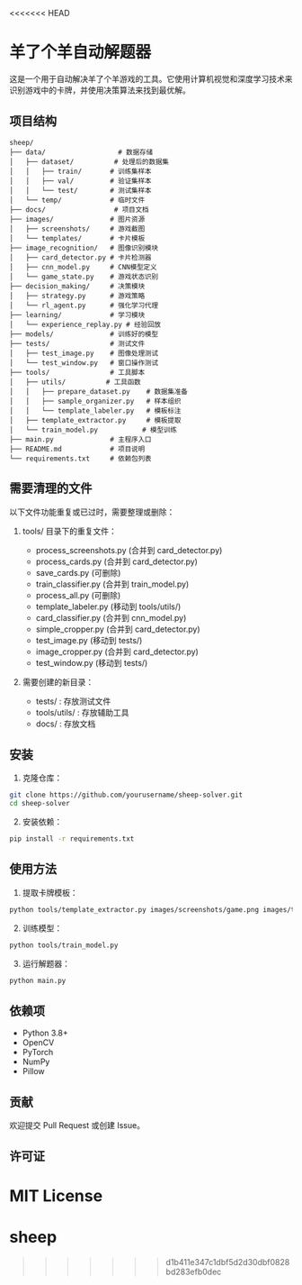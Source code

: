 <<<<<<< HEAD
# 羊了个羊自动解题器

这是一个用于自动解决羊了个羊游戏的工具。它使用计算机视觉和深度学习技术来识别游戏中的卡牌，并使用决策算法来找到最优解。

## 项目结构

```
sheep/
├── data/                  # 数据存储
│   ├── dataset/          # 处理后的数据集
│   │   ├── train/       # 训练集样本
│   │   ├── val/         # 验证集样本
│   │   └── test/        # 测试集样本
│   └── temp/            # 临时文件
├── docs/                 # 项目文档
├── images/              # 图片资源
│   ├── screenshots/     # 游戏截图
│   └── templates/       # 卡片模板
├── image_recognition/   # 图像识别模块
│   ├── card_detector.py # 卡片检测器
│   ├── cnn_model.py     # CNN模型定义
│   └── game_state.py    # 游戏状态识别
├── decision_making/     # 决策模块
│   ├── strategy.py      # 游戏策略
│   └── rl_agent.py      # 强化学习代理
├── learning/            # 学习模块
│   └── experience_replay.py # 经验回放
├── models/              # 训练好的模型
├── tests/               # 测试文件
│   ├── test_image.py    # 图像处理测试
│   └── test_window.py   # 窗口操作测试
├── tools/               # 工具脚本
│   ├── utils/          # 工具函数
│   │   ├── prepare_dataset.py    # 数据集准备
│   │   ├── sample_organizer.py   # 样本组织
│   │   └── template_labeler.py   # 模板标注
│   ├── template_extractor.py     # 模板提取
│   └── train_model.py           # 模型训练
├── main.py              # 主程序入口
├── README.md            # 项目说明
└── requirements.txt     # 依赖包列表
```

## 需要清理的文件

以下文件功能重复或已过时，需要整理或删除：

1. tools/ 目录下的重复文件：
   - process_screenshots.py (合并到 card_detector.py)
   - process_cards.py (合并到 card_detector.py)
   - save_cards.py (可删除)
   - train_classifier.py (合并到 train_model.py)
   - process_all.py (可删除)
   - template_labeler.py (移动到 tools/utils/)
   - card_classifier.py (合并到 cnn_model.py)
   - simple_cropper.py (合并到 card_detector.py)
   - test_image.py (移动到 tests/)
   - image_cropper.py (合并到 card_detector.py)
   - test_window.py (移动到 tests/)

2. 需要创建的新目录：
   - tests/ : 存放测试文件
   - tools/utils/ : 存放辅助工具
   - docs/ : 存放文档

## 安装

1. 克隆仓库：
```bash
git clone https://github.com/yourusername/sheep-solver.git
cd sheep-solver
```

2. 安装依赖：
```bash
pip install -r requirements.txt
```

## 使用方法

1. 提取卡牌模板：
```bash
python tools/template_extractor.py images/screenshots/game.png images/templates
```

2. 训练模型：
```bash
python tools/train_model.py
```

3. 运行解题器：
```bash
python main.py
```

## 依赖项

- Python 3.8+
- OpenCV
- PyTorch
- NumPy
- Pillow

## 贡献

欢迎提交 Pull Request 或创建 Issue。

## 许可证

MIT License 
=======
# sheep
>>>>>>> d1b411e347c1dbf5d2d30dbf0828bd283efb0dec

